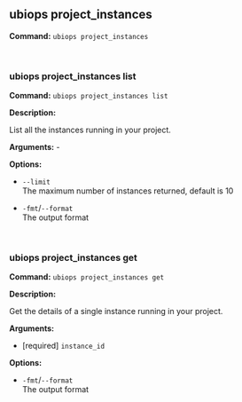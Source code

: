 ## ubiops project_instances

**Command:** `ubiops project_instances`


<br/>

### ubiops project_instances list

**Command:** `ubiops project_instances list`

**Description:**

List all the instances running in your project.

**Arguments:** - 

**Options:**

- `--limit`<br/>The maximum number of instances returned, default is 10

- `-fmt`/`--format`<br/>The output format


<br/>

### ubiops project_instances get

**Command:** `ubiops project_instances get`

**Description:**

Get the details of a single instance running in your project.

**Arguments:**

- [required] `instance_id`



**Options:**

- `-fmt`/`--format`<br/>The output format


<br/>
